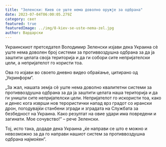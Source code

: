 ```yaml
---
title: "Зеленски: Киев се уште нема доволно оружје за одбрана"
date: 2023-07-04T06:00:05.279Z
category: свет
featured: true
featuredImage: ../img/8-kiev-se-uste-nema-zel.jpg
author: Вардарски
---
```

Украинскиот претседател Володимир Зеленски изјави дека Украина сè уште нема доволен број системи за противвоздушна одбрана за да ја заштити целата своја територија и да ги собори сите непријателски цели, а непријателот го користи тоа.

Ова го изјави во своето дневно видео обраќање, цитирано од „Укринформ“.

„За жал, нашата земја сè уште нема доволно квалитетни системи за противвоздушна одбрана за да ја заштити целата наша територија и да ги уништи сите непријателски цели. Непријателот го искористи тоа, како и денес кога изврши нов терористички напад врз градот со ирански дрон, погодувајќи станбени згради и зградата на Службата за безбедност на Украина. Како резултат на овие удари има повредени и загинати. Мое сочувство!“ – рече Зеленски.

Тој, исто така, додаде дека Украина „ќе направи се што е можно и невозможно за да го направи нашиот систем за противвоздушна одбрана најмоќен“.